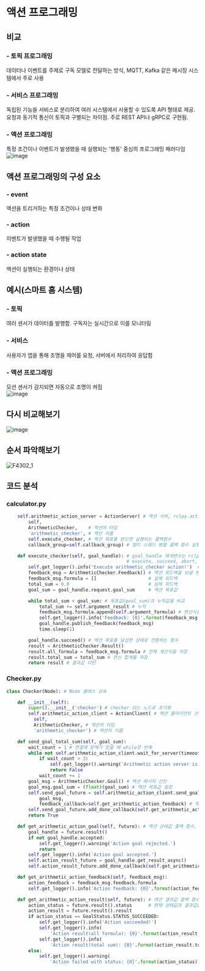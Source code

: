 # 액션 프로그래밍
## 비교
### - 토픽 프로그래밍
데이터나 이벤트를 주제로 구독 모델로 전달하는 방식, MQTT, Kafka 같은 메시징 시스템에서 주로 사용

### - 서비스 프로그래밍
독립된 기능을 서비스로 분리하여 여러 시스템에서 사용할 수 있도록 API 형태로 제공. 요청과 동기적 통신이 토픽과 구별되는 차이점. 주로 REST API나 gRPC로 구현됨.

### - 액션 프로그래밍
특정 조건이나 이벤트가 발생했을 때 실행되는 '행동' 중심의 프로그래밍 패러다임   
![image](https://github.com/user-attachments/assets/1177f0f3-cbcd-4c3f-9077-6e636f524eaa)

## 액션 프로그래밍의 구성 요소
### - event
액션을 트리거하는 특정 조건이나 상태 변화
### - action
이벤트가 발생했을 때 수행될 작업
### - action state
액션이 실행되는 환경이나 상태

## 예시(스마트 홈 시스템)
### - 토픽
여러 센서가 데이터를 발행함. 구독자는 실시간으로 이를 모니터링

### - 서비스
사용자가 앱을 통해 조명을 제어를 요청, 서버에서 처리하여 응답함
### - 액션 프로그래밍
모션 센서가 감지되면 자동으로 조명이 켜짐   
![image](https://github.com/user-attachments/assets/ffa768a4-8d65-496f-9edc-fec828993750)
## 다시 비교해보기
![image](https://github.com/user-attachments/assets/e63cf949-a14c-470e-abcb-8e5b7eaa4b50)

## 순서 파악해보기
![F4302_1](https://github.com/user-attachments/assets/0dfa0852-706f-430a-8f26-fef677f61747)

## 코드 분석
### calculator.py
```python
    self.arithmetic_action_server = ActionServer( # 액션 서버, rclpy.action 모듈의 ActionServer 클래스
        self,
        ArithmeticChecker,    # 액션의 타입
        'arithmetic_checker', # 액션 이름
        self.execute_checker, # 액션 목표를 받으면 실행되는 콜백함수
        callback_group=self.callback_group) # 멀티 스레드 병렬 콜백 함수 실행을 위한 설정
```
```python
    def execute_checker(self, goal_handle): # goal_handle 매개변수는 rclpy.action 모듈의 ServerGaolHandle 클래스로 생성된 액션 상태 처리용
                                            # execute, succeed, abort, canceled 등과 같이 액션 상태에 따른 관련 함수 호출이 가능, publish_feedback 가능
        self.get_logger().info('Execute arithmetic_checker action!')  # 액션 서버 시작
        feedback_msg = ArithmeticChecker.Feedback() # 액션 피드백을 보낼 변수
        feedback_msg.formula = []                   # 실제 피드백
        total_sum = 0.0                             # 실제 피드백
        goal_sum = goal_handle.request.goal_sum     # 액션 목표값
```
```python
        while total_sum < goal_sum: # 목표값(goal_sum)과 누적값을 비교
            total_sum += self.argument_result # 누적
            feedback_msg.formula.append(self.argument_formula) # 연산식을 저장?
            self.get_logger().info('Feedback: {0}'.format(feedback_msg.formula)) # 디버깅을 위한 송출
            goal_handle.publish_feedback(feedback_msg)
            time.sleep(1)
```
```python
        goal_handle.succeed() # 액션 목표를 달성한 상태로 전환하는 함수
        result = ArithmeticChecker.Result()
        result.all_formula = feedback_msg.formula # 전체 계산식을 저장
        result.total_sum = total_sum # 연산 합계를 저장
        return result # 결과값 리턴
```
### Checker.py
```python
class Checker(Node): # Node 클래스 상속

    def __init__(self):
        super().__init__('checker') # checker 라는 노드로 초기화
        self.arithmetic_action_client = ActionClient( # 액션 클라이언트 선언
          self,
          ArithmeticChecker, # 액션의 타입
          'arithmetic_checker') # 액션의 이름

    def send_goal_total_sum(self, goal_sum):
        wait_count = 1 # 연결에 문제가 있을 때 while문 반복
        while not self.arithmetic_action_client.wait_for_server(timeout_sec=0.1):
            if wait_count > 3:
                self.get_logger().warning('Arithmetic action server is not available.')
                return False
            wait_count += 1
        goal_msg = ArithmeticChecker.Goal() # 액션 메시지 선언
        goal_msg.goal_sum = (float)(goal_sum) # 액션 목표값 설정
        self.send_goal_future = self.arithmetic_action_client.send_goal_async( # 액션 메시지를 매개변수로 전달
            goal_msg,
            feedback_callback=self.get_arithmetic_action_feedback) # 액션 피드백을 받는 콜백함수
        self.send_goal_future.add_done_callback(self.get_arithmetic_action_goal) # 비동기 future task인 액션 목표값 전달
        return True

    def get_arithmetic_action_goal(self, future): # 액션 상태값 콜백 함수, 액션 서버가 목표값을 전달받고 accepted 상태일 때를 확인하여 처리
        goal_handle = future.result()
        if not goal_handle.accepted:
            self.get_logger().warning('Action goal rejected.')
            return
        self.get_logger().info('Action goal accepted.')
        self.action_result_future = goal_handle.get_result_async()
        self.action_result_future.add_done_callback(self.get_arithmetic_action_result)

    def get_arithmetic_action_feedback(self, feedback_msg):
        action_feedback = feedback_msg.feedback.formula
        self.get_logger().info('Action feedback: {0}'.format(action_feedback)) # 로그 출력

    def get_arithmetic_action_result(self, future): # 액션 결과값 콜백 함수
        action_status = future.result().status      # 현재 상태값과 결과값을 받고, 상태값이 조건을 만족하면 출력
        action_result = future.result().result
        if action_status == GoalStatus.STATUS_SUCCEEDED:
            self.get_logger().info('Action succeeded!')
            self.get_logger().info(
                'Action result(all formula): {0}'.format(action_result.all_formula))
            self.get_logger().info(
                'Action result(total sum): {0}'.format(action_result.total_sum))
        else:
            self.get_logger().warning(
                'Action failed with status: {0}'.format(action_status))
```
